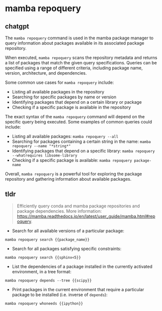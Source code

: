 # mamba repoquery 
## chatgpt 
The `mamba repoquery` command is used in the mamba package manager to query information about packages available in its associated package repository. 

When executed, `mamba repoquery` scans the repository metadata and returns a list of packages that match the given query specifications. Queries can be specified using a range of different criteria, including package name, version, architecture, and dependencies.

Some common use cases for `mamba repoquery` include:

- Listing all available packages in the repository
- Searching for specific packages by name or version
- Identifying packages that depend on a certain library or package
- Checking if a specific package is available in the repository

The exact syntax of the `mamba repoquery` command will depend on the specific query being executed. Some examples of common queries could include:

- Listing all available packages: `mamba repoquery --all`
- Searching for packages containing a certain string in the name: `mamba repoquery --name "*string*"`
- Identifying packages that depend on a specific library: `mamba repoquery --whatrequires libsome-library`
- Checking if a specific package is available: `mamba repoquery package-name` 

Overall, `mamba repoquery` is a powerful tool for exploring the package repository and gathering information about available packages. 

## tldr 
 
> Efficiently query conda and mamba package repositories and package dependencies.
> More information: <https://mamba.readthedocs.io/en/latest/user_guide/mamba.html#repoquery>.

- Search for all available versions of a particular package:

`mamba repoquery search {{package_name}}`

- Search for all packages satisfying specific constraints:

`mamba repoquery search {{sphinx<5}}`

- List the dependencies of a package installed in the currently activated environment, in a tree format:

`mamba repoquery depends --tree {{scipy}}`

- Print packages in the current environment that require a particular package to be installed (i.e. inverse of `depends`):

`mamba repoquery whoneeds {{ipython}}`
